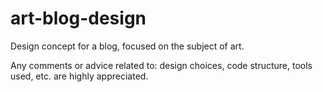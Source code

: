 # art-blog-design
Design concept for a blog, focused on the subject of art. 

Any comments or advice related to: design choices, code structure, tools used, etc. are highly appreciated.
